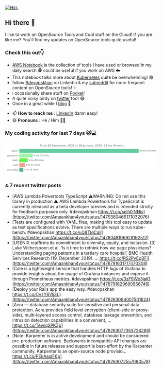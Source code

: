 [![Hits](https://hits.seeyoufarm.com/api/count/incr/badge.svg?url=https%3A%2F%2Fgithub.com%2Fakhan4u%2Fhit-counter&count_bg=%2379C83D&title_bg=%23555555&icon=&icon_color=%23E7E7E7&title=visits&edge_flat=false)](https://hits.seeyoufarm.com)

## Hi there 👋

I like to work on OpenSource Tools and Cool stuff on the Cloud! If you are like me? You'll find my updates on OpenSource tools quite useful!

### Check this out👇

* [AWS Notebook](https://histre.com/public/notebooks/dnllyanu/aws/) is the collection of tools I have used or browsed in my daily search 🕵️ could be useful if you work on AWS ☁️
* This notebook talks more about [Kubernetes](https://histre.com/public/notebooks/6uxdvo3y/kubernetes/) quite be overwhelming! 😅
* follow [#devopskhan](https://www.linkedin.com/feed/hashtag/devopskhan/) on LinkedIn & my [subreddit](https://www.reddit.com/r/devopskhan/) for more frequent content on OpenSource tools! ✨
* I occasionally share stuff on [Pocket](https://getpocket.com/@ej6g8d1dp2829A16a9Tf5d4T6bAMp3d8791rejDe86yem3bm4e14ex4fT4dluk29)!
* A quite noisy birdy on [twitter](https://twitter.com/Amaankhan4you) too! 😂
* Once in a great while I [blog](https://linuxparrot.com/) 😬


- 📫 **How to reach me** : [LinkedIn](https://www.linkedin.com/in/amaan-khan-linux-ninja) damn easy!
- 😄 **Pronouns** : He / Him 🤷‍♂️

### My coding activity for last 7 days 🐱💻

<img src="https://github.com/akhan4u/akhan4u/blob/main/images/stat.svg" alt="Amaan's Wakatime Activity!"/>

### 🔝 7 recent twitter posts
<!-- DEVDOJO:START -->
- [AWS Lambda Powertools TypeScript ⚠️WARNING: Do not use this library in production ⚠️ AWS Lambda Powertools for TypeScript is currently released as a beta developer preview and is intended strictly for feedback purposes only. #devopskhan https://t.co/selh0jNNis](https://twitter.com/Amaankhan4you/status/1479380469171032076)
- [Tests are configured with YAML files, making this tool easy to update as test specifications evolve. There are multiple ways to run kube-bench. #devopskhan https://t.co/uQ8TtqCqil](https://twitter.com/Amaankhan4you/status/1479048196928192512)
- [USENIX reaffirms its commitment to diversity, equity, and inclusion. [3] Luke Witherspoon et al, ‘Is it time to rethink how we page physicians? Understanding paging patterns in a tertiary care hospital’, BMC Health Services Research &lpar;19, December 2019&rpar;. … https://t.co/RS2PvEqBFi](https://twitter.com/Amaankhan4you/status/1478791631717470208)
- [Cole is a lightweight service that handles HTTP logs of Grafana to provide insights about the usage of Grafana instances and expose it through Prometheus metrics. #devopskhan https://t.co/3zF9We3jaK](https://twitter.com/Amaankhan4you/status/1478791629699956746)
- [Deploy your Rails app the easy way. #devopskhan https://t.co/CvzY6Vlj3L](https://twitter.com/Amaankhan4you/status/1478263084007501824)
- [Acra — database security suite for sensitive and personal data protection. Acra provides field level encryption &lpar;client-side or proxy-side&rpar;, multi-layered access control, database leakage prevention, and intrusion detection capabilities in a convenient, … https://t.co/TewjqSPKZp](https://twitter.com/Amaankhan4you/status/1478263077363724288)
- [Note: Karpenter is in active development and should be considered pre-production software. Backwards incompatible API changes are possible in future releases and support is best-effort by the Karpenter community. Karpenter is an open-source node provisio… https://t.co/PEkAaoIF6p](https://twitter.com/Amaankhan4you/status/1478263072557080578)
<!-- DEVDOJO:END -->

<!-- ![Amaan's GitHub stats](https://github-readme-stats.vercel.app/api?username=akhan4u&count_private=true&show_icons=true&hide=contribs) -->
